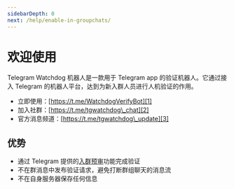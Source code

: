 ```yaml
---
sidebarDepth: 0
next: /help/enable-in-groupchats/
---
```


# 欢迎使用
Telegram Watchdog 机器人是一款用于 Telegram app 的验证机器人。它通过接入 Telegram 的机器人平台，达到为新入群人员进行人机验证的作用。

- 立即使用：[https://t.me/WatchdogVerifyBot][1]
- 加入社群：[https://t.me/tgwatchdog\_chat][2]
- 官方消息频道：[https://t.me/tgwatchdog\_update][3]

## 优势
- 通过 Telegram 提供的[入群预审][4]功能完成验证
- 不在群消息中发布验证请求，避免打断群组聊天的消息流
- 不在自身服务器保存任何信息

[1]:	https://t.me/WatchdogVerifyBot
[2]:	https://t.me/tgwatchdog_chat
[3]:	https://t.me/tgwatchdog_update
[4]:	https://telegram.org/blog/shared-media-scrolling-calendar-join-requests-and-more#join-requests-for-groups-and-channels